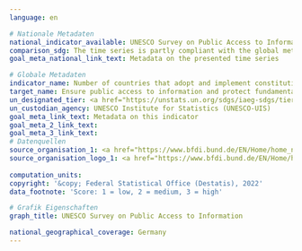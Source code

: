 ```yaml
---
language: en    

# Nationale Metadaten    
national_indicator_available: UNESCO Survey on Public Access to Information    
comparison_sdg: The time series is partly compliant with the global metadata.    
goal_meta_national_link_text: Metadata on the presented time series    

# Globale Metadaten    
indicator_name: Number of countries that adopt and implement constitutional, statutory and/ or policy guarantees for public access to information    
target_name: Ensure public access to information and protect fundamental freedoms, in accordance with national legislation and international agreements    
un_designated_tier: <a href="https://unstats.un.org/sdgs/iaeg-sdgs/tier-classification/" title="Click here for more information on the UN tier classification."  target="_blank">Tier I</a>    
un_custodian_agency: UNESCO Institute for Statistics (UNESCO-UIS)    
goal_meta_link_text: Metadata on this indicator    
goal_meta_2_link_text:     
goal_meta_3_link_text:         
# Datenquellen
source_organisation_1: <a href="https://www.bfdi.bund.de/EN/Home/home_node.html"> Federal Commissioner for Data Protection and Freedom of Information </a>
source_organisation_logo_1: <a href="https://www.bfdi.bund.de/EN/Home/home_node.html"><img src="https://g205sdgs.github.io/sdg-indicators/public/OrgImgEn/bfdi.png" alt="Logo bfdi" style="height:60px; width:148px"/></a>
    
computation_units:     
copyright: '&copy; Federal Statistical Office (Destatis), 2022'    
data_footnote: 'Score: 1 = low, 2 = medium, 3 = high'    

# Grafik Eigenschaften    
graph_title: UNESCO Survey on Public Access to Information    

national_geographical_coverage: Germany    
---
```


<span></span>